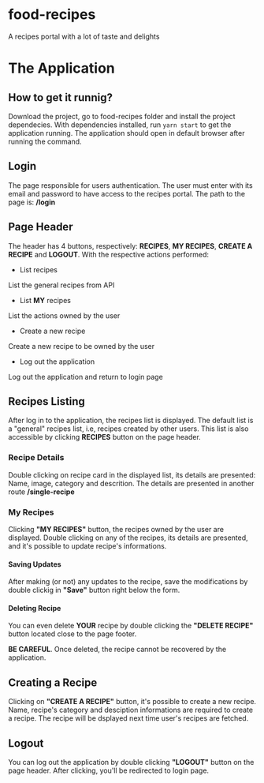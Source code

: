 # food-recipes
	
A recipes portal with a lot of taste and delights

# The Application

## How to get it runnig?

Download the project, go to food-recipes folder and install the project dependecies.
With dependencies installed, run `yarn start` to get the application running. The application should open in default browser after running the command.

## Login

The page responsible for users authentication. The user must enter with its email and password to have access to the recipes portal. The path to the page is: **/login**

## Page Header

The header has 4 buttons, respectively: __RECIPES__, __MY RECIPES__, __CREATE A RECIPE__ and __LOGOUT__. With the respective actions performed:

* List recipes

List the general recipes from API

* List __MY__ recipes

List the actions owned by the user

* Create a new recipe

Create a new recipe to be owned by the user

* Log out the application

Log out the application and return to login page

## Recipes Listing

After log in to the application, the recipes list is displayed.
The default list is a "general" recipes list, i.e, recipes created by other users.
This list is also accessible by clicking __RECIPES__ button on the page header.

### Recipe Details

Double clicking on recipe card in the displayed list, its details are presented:
Name, image, category and descrition. The details are presented in another route **/single-recipe**

### My Recipes

Clicking **"MY RECIPES"** button, the recipes owned by the user are displayed.
Double clicking on any of the recipes, its details are presented, and it's possible to update recipe's informations. 

#### Saving Updates

After making (or not) any updates to the recipe, save the modifications by double clickig in **"Save"** button right below the form.

#### Deleting Recipe

You can even delete **YOUR** recipe by double clicking the **"DELETE RECIPE"** button located close to the page footer.

**BE CAREFUL**. Once deleted, the recipe cannot be recovered by the application.

## Creating a Recipe

Clicking on **"CREATE A RECIPE"** button, it's possible to create a new recipe. 
Name, recipe's category and desciption informations are required to create a recipe.
The recipe will be dsplayed next time user's recipes are fetched.

## Logout

You can log out the application by double clicking **"LOGOUT"** button on the page header. After clicking, you'll be redirected to login page.




